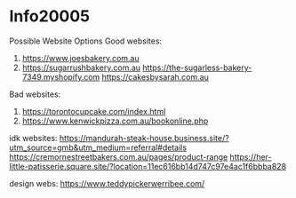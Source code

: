 # Info20005

Possible Website Options
Good websites:
1. https://www.joesbakery.com.au
2. https://sugarrushbakery.com.au 
https://the-sugarless-bakery-7349.myshopify.com
https://cakesbysarah.com.au

Bad websites:
1. https://torontocupcake.com/index.html
2. https://www.kenwickpizza.com.au/bookonline.php 

idk websites:
https://mandurah-steak-house.business.site/?utm_source=gmb&utm_medium=referral#details 
https://cremornestreetbakers.com.au/pages/product-range 
https://her-little-patisserie.square.site/?location=11ec616bb14d747c97e4ac1f6bbba828

design webs:
https://www.teddypickerwerribee.com/
